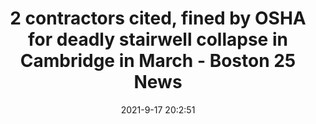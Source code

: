 ---
"title": "2 contractors cited, fined by OSHA for deadly stairwell collapse in Cambridge in March - Boston 25 News"
"date": "2021-9-17 20:2:51"
"feed_name": "GOOGLENEWSCONSTRUCTION"
"feed_website": "https://news.google.com/search?q=construction%2Bincident&hl=en-US&gl=US&ceid=US:en"
"feed_rss": "https://news.google.com/rss/search?q=construction%2Bincident&hl=en-US&gl=US&ceid=US:en"
"link": "https://www.boston25news.com/news/local/2-contractors-cited-fined-by-osha-deadly-stairwell-collapse-cambridge-march/B7MHVDFMKBA5DDJTYNZUJUAVSQ/"
"file": "_posts/2021-1-1-834bcd9c83dd0b658fe2ee61a8afd59d8edac131.md"
"accident": "0"
"drilling": "0"
"dead": "0"
"injured": "0"
---